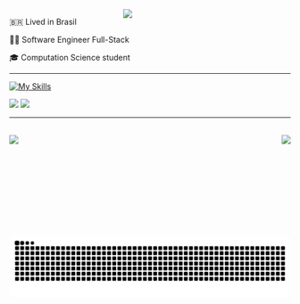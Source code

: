 
<img src="https://raw.githubusercontent.com/MicaelliMedeiros/micaellimedeiros/master/image/computer-illustration.png" min-width="300px" max-width="300px" width="300px" align="right">
<p> 🇧🇷 Lived in Brasil
<p>👨‍💻 Software Engineer Full-Stack</p>
<p>🎓 Computation Science student</p>

<hr>

[![My Skills](https://skillicons.dev/icons?i=java,spring,python,django,javascript,react,angular,mysql)](https://skillicons.dev)

<div>
  <div>
    <img   height="25px" src="https://img.shields.io/badge/Windows-0078D6?style=for-the-badge&logo=windows&logoColor=white"/>
    <img   height="25px" src="https://img.shields.io/badge/Linux-FCC624?style=for-the-badge&logo=linux&logoColor=black"/>
  </div>
</div>

<hr>


<div>
  <br>
  <img  height="180em" src="https://github-readme-stats.vercel.app/api?username=GabrielHidaN&show_icons=true&theme=highcontrast&include_all_commits=true&count_private=true"/>
  <img align="right" height="180em" src="https://github-readme-stats.vercel.app/api/top-langs/?username=GabrielHidaN&layout=compact&langs_count=16&theme=merko"/>
</div>

<br>
<picture>
  <source media="(prefers-color-scheme: dark)" srcset="https://raw.githubusercontent.com/GabrielHidaN/GabrielHidaN/output/github-contribution-grid-snake-dark.svg">
  <source media="(prefers-color-scheme: light)" srcset="https://raw.githubusercontent.com/GabrielHidaN/GabrielHidaN/output/github-contribution-grid-snake.svg">
  <img alt="github contribution grid snake animation" src="https://raw.githubusercontent.com/GabrielHidaN/GabrielHidaN/output/github-contribution-grid-snake.svg">
</picture>
<br><br>




